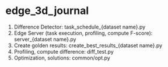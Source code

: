 # edge_3d_journal

1. Difference Detector: task_schedule_{dataset name}.py
2. Edge Server (task execution, profiling, compute F-score): server_{dataset name}.py
3. Create golden results: create_best_results_{dataset name}.py
4. Profiling, compute difference: diff_test.py
5. Optimization, solutions: common/opt.py
